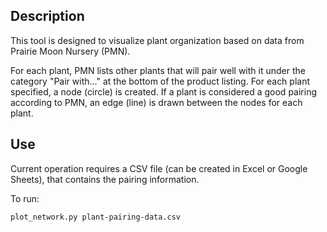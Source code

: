 Description
-----------

This tool is designed to visualize plant organization based on data from
Prairie Moon Nursery (PMN).

For each plant, PMN lists other plants that will pair well with it under
the category "Pair with..." at the bottom of the product listing.
For each plant specified, a node (circle) is created. If a plant is 
considered a good pairing according to PMN, an edge (line) is drawn between
the nodes for each plant.

Use
---

Current operation requires a CSV file (can be created in Excel or Google Sheets),
that contains the pairing information.

To run:

`plot_network.py plant-pairing-data.csv`